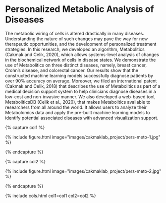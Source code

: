 ---
---

# Personalized Metabolic Analysis of Diseases

The metabolic wiring of cells is altered drastically in many diseases. Understanding the nature of such changes may pave the way for new therapeutic opportunities, and the development of personalized treatment strategies. In this research, we developed an algorithm, Metabolitics (Cakmak and Celik, 2020), which allows systems-level analysis of changes in the biochemical network of cells in disease states. We demonstrate the use of Metabolitics on three distinct diseases, namely, breast cancer, Crohn’s disease, and colorectal cancer. Our results show that the constructed machine learning models successfully diagnose patients by over 90% accuracy on average. Moreover, we filed an international patent (Cakmak and Celik, 2018) that describes the use of Metabolitics as part of a medical decision support system to help clinicians diagnose diseases in a low-cost and non-invasive manner. We also developed a web-based tool, MetaboliticsDB (Celik et al., 2020), that makes Metabolitics available to researchers from all around the world. It allows users to analyze their Metabolomics data and apply the pre-built machine learning models to identify potential associated diseases with advanced visualization support.

{% capture col1 %}

{%
  include figure.html
  image="images/cakmaklab_project/pers-meto-1.jpg"
%}

{% endcapture %}

{% capture col2 %}

{%
  include figure.html
  image="images/cakmaklab_project/pers-meto-2.jpg"
%}

{% endcapture %}

{% include cols.html col1=col1 col2=col2 %}